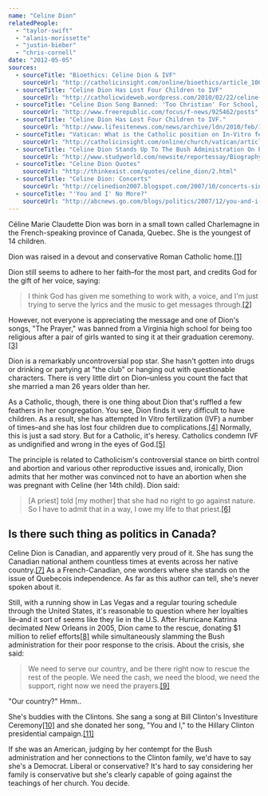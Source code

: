 ```yaml
---
name: "Celine Dion"
relatedPeople:
  - "taylor-swift"
  - "alanis-morissette"
  - "justin-bieber"
  - "chris-cornell"
date: "2012-05-05"
sources:
  - sourceTitle: "Bioethics: Celine Dion & IVF"
    sourceUrl: "http://catholicinsight.com/online/bioethics/article_1009.shtml"
  - sourceTitle: "Celine Dion Has Lost Four Children to IVF"
    sourceUrl: "http://catholicwideweb.wordpress.com/2010/02/22/celine-dion-has-lost-four-children-to-ivf/"
  - sourceTitle: "Celine Dion Song Banned: 'Too Christian' For School, Faith Under Fire"
    sourceUrl: "http://www.freerepublic.com/focus/f-news/925462/posts"
  - sourceTitle: "Celine Dion Has Lost Four Children to IVF."
    sourceUrl: "http://www.lifesitenews.com/news/archive/ldn/2010/feb/10022208"
  - sourceTitle: "Vatican: What is the Catholic position on In-Vitro fertilization"
    sourceUrl: "http://catholicinsight.com/online/church/vatican/article_476.shtml"
  - sourceTitle: "Celine Dion Stands Up To The Bush Administration On Poor Response To Katrina"
    sourceUrl: "http://www.studyworld.com/newsite/reportessay/Biography/FamousWomen%5CCeline_Dion-411354.htm"
  - sourceTitle: "Celine Dion Quotes"
    sourceUrl: "http://thinkexist.com/quotes/celine_dion/2.html"
  - sourceTitle: "Celine Dion: Concerts"
    sourceUrl: "http://celinedion2007.blogspot.com/2007/10/concerts-since-1993-to-1998.html"
  - sourceTitle: "'You and I' No More?"
    sourceUrl: "http://abcnews.go.com/blogs/politics/2007/12/you-and-i-no-mo/"
---
```


Céline Marie Claudette Dion was born in a small town called Charlemagne in the French-speaking province of Canada, Quebec. She is the youngest of 14 children.

Dion was raised in a devout and conservative Roman Catholic home.<a class="source-citation" href="#http://catholicinsight.com/online/bioethics/article_1009.shtml" title="Bioethics: Celine Dion &amp; IVF">[1]</a>

Dion still seems to adhere to her faith–for the most part, and credits God for the gift of her voice, saying:

>I think God has given me something to work with, a voice, and I'm just trying to serve the lyrics and the music to get messages through.<a class="source-citation" href="#http://catholicwideweb.wordpress.com/2010/02/22/celine-dion-has-lost-four-children-to-ivf/" title="Celine Dion Has Lost Four Children to IVF">[2]</a>

However, not everyone is appreciating the message and one of Dion's songs, "The Prayer," was banned from a Virginia high school for being too religious after a pair of girls wanted to sing it at their graduation ceremony.<a class="source-citation" href="#http://www.freerepublic.com/focus/f-news/925462/posts" title="Celine Dion Song Banned: &apos;Too Christian&apos; For School, Faith Under Fire">[3]</a>

Dion is a remarkably uncontroversial pop star. She hasn't gotten into drugs or drinking or partying at "the club" or hanging out with questionable characters. There is very little dirt on Dion–unless you count the fact that she married a man 26 years older than her.

As a Catholic, though, there is one thing about Dion that's ruffled a few feathers in her congregation. You see, Dion finds it very difficult to have children. As a result, she has attempted In Vitro fertilization (IVF) a number of times–and she has lost four children due to complications.<a class="source-citation" href="#http://www.lifesitenews.com/news/archive/ldn/2010/feb/10022208" title="Celine Dion Has Lost Four Children to IVF.">[4]</a> Normally, this is just a sad story. But for a Catholic, it's heresy. Catholics condemn IVF as undignified and wrong in the eyes of God.<a class="source-citation" href="#http://catholicinsight.com/online/church/vatican/article_476.shtml" title="Vatican: What is the Catholic position on In-Vitro fertilization">[5]</a>

The principle is related to Catholicism's controversial stance on birth control and abortion and various other reproductive issues and, ironically, Dion admits that her mother was convinced not to have an abortion when she was pregnant with Celine (her 14th child). Dion said:

>[A priest] told [my mother] that she had no right to go against nature. So I have to admit that in a way, I owe my life to that priest.<a class="source-citation" href="#http://www.lifesitenews.com/news/archive/ldn/2010/feb/10022208" title="Celine Dion Has Lost Four Children to IVF.">[6]</a>

## Is there such thing as politics in Canada?

Celine Dion is Canadian, and apparently very proud of it. She has sung the Canadian national anthem countless times at events across her native country.<a class="source-citation" href="#http://www.studyworld.com/newsite/reportessay/Biography/FamousWomen%5CCeline_Dion-411354.htm" title="Celine Dion">[7]</a> As a French-Canadian, one wonders where she stands on the issue of Quebecois independence. As far as this author can tell, she's never spoken about it.

Still, with a running show in Las Vegas and a regular touring schedule through the United States, it's reasonable to question where her loyalties lie–and it sort of seems like they lie in the U.S. After Hurricane Katrina decimated New Orleans in 2005, Dion came to the rescue, donating $1 million to relief efforts<a class="source-citation" href="#http://www.studyworld.com/newsite/reportessay/Biography/FamousWomen%5CCeline_Dion-411354.htm" title="Celine Dion Stands Up To The Bush Administration On Poor Response To Katrina">[8]</a> while simultaneously slamming the Bush administration for their poor response to the crisis. About the crisis, she said:

>We need to serve our country, and be there right now to rescue the rest of the people. We need the cash, we need the blood, we need the support, right now we need the prayers.<a class="source-citation" href="#http://thinkexist.com/quotes/celine_dion/2.html" title="Celine Dion Quotes">[9]</a>

"Our country?" Hmm..

She's buddies with the Clintons. She sang a song at Bill Clinton's Investiture Ceremony<a class="source-citation" href="#http://celinedion2007.blogspot.com/2007/10/concerts-since-1993-to-1998.html" title="Celine Dion: Concerts">[10]</a> and she donated her song, "You and I," to the Hillary Clinton presidential campaign.<a class="source-citation" href="#http://abcnews.go.com/blogs/politics/2007/12/you-and-i-no-mo/" title="&apos;You and I&apos; No More?">[11]</a>

If she was an American, judging by her contempt for the Bush administration and her connections to the Clinton family, we'd have to say she's a Democrat. Liberal or conservative? It's hard to say considering her family is conservative but she's clearly capable of going against the teachings of her church. You decide.